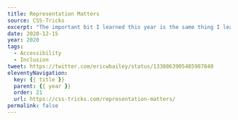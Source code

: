 ```yaml
---
title: Representation Matters
source: CSS-Tricks
excerpt: "The important bit I learned this year is the same thing I learn over and over again: When it comes to disability, representation matters"
date: 2020-12-15
year: 2020
tags:
  - Accessibility
  - Inclusion
tweet: https://twitter.com/ericwbailey/status/1338863905485987840
eleventyNavigation:
  key: {{ title }}
  parent: {{ year }}
  order: 21
  url: https://css-tricks.com/representation-matters/
permalink: false
---
```

